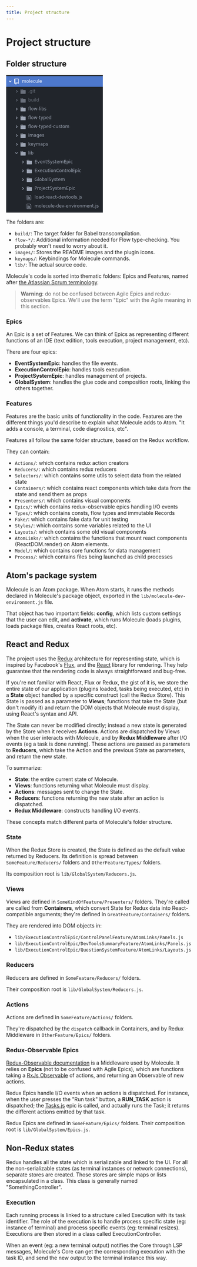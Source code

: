 ```yaml
---
title: Project structure
---
```


# Project structure

## Folder structure

![Molecule's folder structure](assets/molecule-folders.png)

The folders are:

* `build/`: The target folder for Babel transcompilation.
* `flow-*/`: Additional information needed for Flow type-checking. You probably won't need to worry about it.
* `images/`: Stores the README images and the plugin icons.
* `keymaps/`: Keybindings for Molecule commands.
* `lib/`: The actual source code.

Molecule's code is sorted into thematic folders: Epics and Features, named
after
[the Atlassian Scrum terminology](https://www.atlassian.com/agile/project-management/epics-stories-themes).

> **Warning**: do not be confused between Agile Epics and redux-observables Epics. We'll use the term "Epic" with the Agile meaning in this section.

### Epics

An Epic is a set of Features. We can think of Epics as representing different
functions of an IDE (text edition, tools execution, project management, etc).

There are four epics:

- **EventSystemEpic**: handles the file events.
- **ExecutionControlEpic**: handles tools execution.
- **ProjectSystemEpic**: handles management of projects.
- **GlobalSystem**: handles the glue code and composition roots, linking the others together.

### Features

Features are the basic units of functionality in the code. Features are the
different things you'd describe to explain what Molecule adds to Atom. "It adds
a console, a terminal, code diagnostics, etc".

Features all follow the same folder structure, based on the Redux workflow.

They can contain:

- `Actions/`: which contains redux action creators
- `Reducers/`: which contains redux reducers
- `Selectors/`: which contains some utils to select data from the related state
- `Containers/`: which contains react components which take data from the state and send them as props
- `Presenters/`: which contains visual components
- `Epics/`: which contains redux-observable epics handling I/O events
- `Types/`: which contains consts, flow types and immutable Records
- `Fake/`: which contains fake data for unit testing
- `Styles/`: which contains some variables related to the UI
- `Layouts/`: which contains some old visual components
- `AtomLinks/`: which contains the functions that mount react components (ReactDOM.render) on Atom elements.
- `Model/`: which contains core functions for data management
- `Process/`: which contains files being launched as child processes


## Atom's package system

Molecule is an Atom package. When Atom starts, it runs the methods declared in
Molecule's package object, exported in the `lib/molecule-dev-environment.js`
file.

That object has two important fields: **config**, which lists custom settings
that the user can edit, and **activate**, which runs Molecule (loads plugins,
loads package files, creates React roots, etc).

## React and Redux

The project uses the [Redux](https://redux.js.org/) architecture for
representing state, which is inspired by Facebook's
[Flux](https://facebook.github.io/flux/docs/in-depth-overview.html#content), and
the [React](https://reactjs.org/) library for rendering. They help guarantee
that the rendering code is always straightforward and bug-free.

If you're not familiar with React, Flux or Redux, the gist of it is, we store
the entire state of our application (plugins loaded, tasks being executed, etc)
in a **State** object handled by a specific construct (call the Redux Store).
This State is passed as a parameter to **Views**; functions that
take the State (but don't modify it) and return the DOM objects that Molecule
must display, using React's syntax and API.

The State can never be modified directly; instead a new state is generated by
the Store when it receives **Actions**. Actions are dispatched by Views when the
user interacts with Molecule, and by **Redux Middleware** after I/O events (eg a
task is done running). These actions are passed as parameters to **Reducers**,
which take the Action and the previous State as parameters, and return the
new state.

To summarize:

* **State**: the entire current state of Molecule.
* **Views**: functions returning what Molecule must display.
* **Actions**: messages sent to change the State.
* **Reducers**: functions returning the new state after an action is dispatched.
* **Redux Middleware**: constructs handling I/O events.

These concepts match different parts of Molecule's folder structure.

### State

When the Redux Store is created, the State is defined as the default value
returned by Reducers. Its definition is spread between `SomeFeature/Reducers/`
folders and `OtherFeature/Types/` folders.

Its composition root is `lib/GlobalSystem/Reducers.js`.

### Views

Views are defined in `SomeKindOfFeature/Presenters/` folders. They're called
are called from **Containers**, which convert State for Redux data into
React-compatible arguments; they're defined in `GreatFeature/Containers/`
folders.

They are rendered into DOM objects in:
- `lib/ExecutionControlEpic/ControlPanelFeature/AtomLinks/Panels.js`
- `lib/ExecutionControlEpic/DevToolsSummaryFeature/AtomLinks/Panels.js`
- `lib/ExecutionControlEpic/QuestionSystemFeature/AtomLinks/Layouts.js`

### Reducers

Reducers are defined in `SomeFeature/Reducers/` folders.

Their composition root is `lib/GlobalSystem/Reducers.js`.

### Actions

Actions are defined in `SomeFeature/Actions/` folders.

They're dispatched by the `dispatch` callback in Containers, and by Redux
Middleware in `OtherFeature/Epics/` folders.

### Redux-Observable Epics

[Redux-Observable documentation](https://redux-observable.js.org/l) is a
Middleware used by Molecule. It relies on **Epics** (not to be confused with
Agile Epics), which are functions taking a
[RxJs Observable](http://reactivex.io/documentation/observable.html) of
actions, and returning an Observable of new actions.

Redux Epics handle I/O events when an actions is dispatched. For instance, when
the user presses the "Run task" button, a **RUN_TASK** action is dispatched; the
[Tasks.js](https://github.com/alanzanattadev/atom-molecule-dev-environment/tree/master/lib/ProjectSystemEpic/LanguageServerProtocolFeature/Epics/Tasks.js)
epic is called, and actually runs the Task; it returns the different actions
emitted by that task.

Redux Epics are defined in `SomeFeature/Epics/` folders. Their composition root
is `lib/GlobalSystem/Epics.js`.


## Non-Redux states

Redux handles all the state which is serializable and linked to the UI. For all
the non-serializable states (as terminal instances or network connections),
separate stores are created. Those stores are simple maps or lists encapsulated
in a class. This class is generally named "SomethingController".

### Execution

Each running process is linked to a structure called Execution with its task identifier. The role of the execution is to handle process specific state (eg: instance of terminal) and process specific events (eg: terminal resizes). Executions are then stored in a class called ExecutionController.

When an event (eg: a new terminal output) notifies the Core through LSP messages, Molecule's Core can get the corresponding execution with the task ID, and send the new output to the terminal instance this way.
